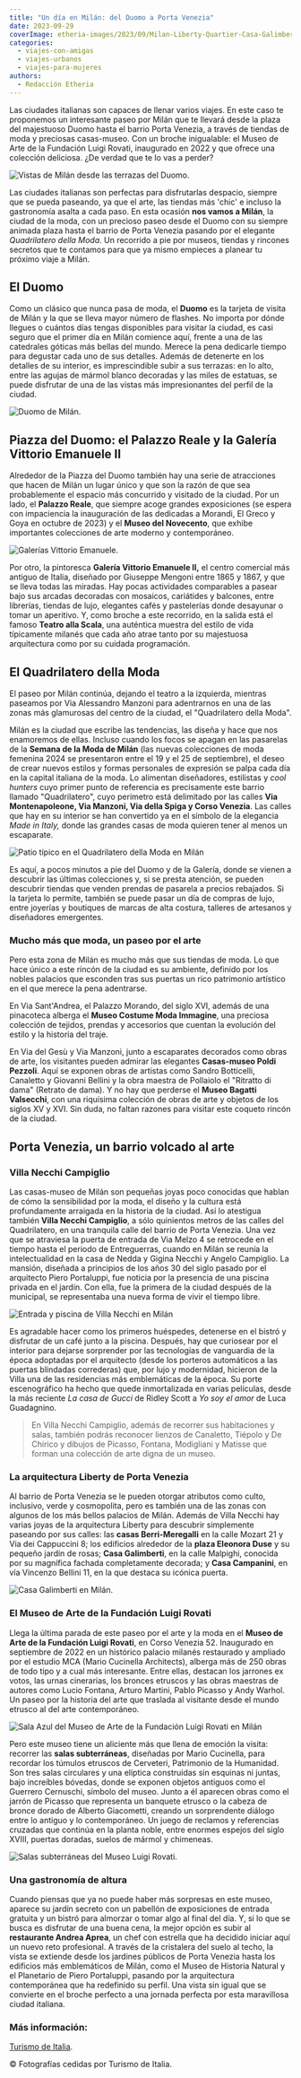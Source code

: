 ```yaml
---
title: "Un día en Milán: del Duomo a Porta Venezia"
date: 2023-09-29
coverImage: etheria-images/2023/09/Milan-Liberty-Quartier-Casa-Galimbert.jpg
categories: 
  - viajes-con-amigas
  - viajes-urbanos
  - viajes-para-mujeres
authors: 
  - Redacción Etheria
---
```


Las ciudades italianas son capaces de llenar varios viajes. En este caso te proponemos 
un interesante paseo por Milán que te llevará desde la plaza del majestuoso Duomo hasta 
el barrio Porta Venezia, a través de tiendas de moda y preciosas casas-museo. Con un 
broche inigualable: el Museo de Arte de la Fundación Luigi Rovati, inaugurado en 2022 y 
que ofrece una colección deliciosa. ¿De verdad que te lo vas a perder? 

![Vistas de Milán desde las terrazas del Duomo.](etheria-images/2023/09/Milan-Duomo-vistas-terraza.jpg "Vistas de Milán desde las terrazas del Duomo. © Marcello Pirovano")

Las ciudades italianas son perfectas para disfrutarlas despacio, siempre que se pueda 
paseando, ya que el arte, las tiendas más 'chic' e incluso la gastronomía asalta a cada 
paso. En esta ocasión **nos vamos a Milán**, la ciudad de la moda, con un precioso paseo 
desde el Duomo con su siempre animada plaza hasta el barrio de Porta Venezia pasando por 
el elegante _Quadrilatero della Moda_. Un recorrido a pie por museos, tiendas y rincones 
secretos que te contamos para que ya mismo empieces a planear tu próximo viaje a Milán. 

## El Duomo

Como un clásico que nunca pasa de moda, el **Duomo** es la tarjeta de visita de Milán y 
la que se lleva mayor número de flashes. No importa por dónde llegues o cuántos días 
tengas disponibles para visitar la ciudad, es casi seguro que el primer día en Milán 
comience aquí, frente a una de las catedrales góticas más bellas del mundo. Merece la 
pena dedicarle tiempo para degustar cada uno de sus detalles. Además de detenerte en los 
detalles de su interior, es imprescindible subir a sus terrazas: en lo alto, entre las 
agujas de mármol blanco decoradas y las miles de estatuas, se puede disfrutar de una de 
las vistas más impresionantes del perfil de la ciudad. 

![Duomo de Milán.](etheria-images/2023/09/Milan-duomo.jpg "Duomo de Milán. © Enrico Freschi.")

## Piazza del Duomo: el Palazzo Reale y la Galería Vittorio Emanuele II

Alrededor de la Piazza del Duomo también hay una serie de atracciones que hacen de Milán 
un lugar único y que son la razón de que sea probablemente el espacio más concurrido y 
visitado de la ciudad. Por un lado, el **Palazzo Reale**, que siempre acoge grandes 
exposiciones (se espera con impaciencia la inauguración de las dedicadas a Morandi, El 
Greco y Goya en octubre de 2023) y el **Museo del Novecento**, que exhibe importantes 
colecciones de arte moderno y contemporáneo. 

![Galerías Vittorio Emanuele.](etheria-images/2023/09/Milan-Galleria-Vittorio-Emanuele.jpg "Galerías Vittorio Emanuele. © Paolo Marchesi/dearmilano.it")

Por otro, la pintoresca **Galería Vittorio Emanuele II,** el centro comercial más 
antiguo de Italia, diseñado por Giuseppe Mengoni entre 1865 y 1867, y que se lleva todas 
las miradas. Hay pocas actividades comparables a pasear bajo sus arcadas decoradas con 
mosaicos, cariátides y balcones, entre librerías, tiendas de lujo, elegantes cafés y 
pastelerías donde desayunar o tomar un aperitivo. Y, como broche a este recorrido, en la 
salida está el famoso **Teatro alla Scala**, una auténtica muestra del estilo de vida 
típicamente milanés que cada año atrae tanto por su majestuosa arquitectura como por su 
cuidada programación. 

## El Quadrilatero della Moda

El paseo por Milán continúa, dejando el teatro a la izquierda, mientras paseamos por Via 
Alessandro Manzoni para adentrarnos en una de las zonas más glamurosas del centro de la 
ciudad, el "Quadrilatero della Moda". 

Milán es la ciudad que escribe las tendencias, las diseña y hace que nos enamoremos de 
ellas. Incluso cuando los focos se apagan en las pasarelas de la **Semana de la Moda de 
Milán** (las nuevas colecciones de moda femenina 2024 se presentaron entre el 19 y el 25 
de septiembre), el deseo de crear nuevos estilos y formas personales de expresión se 
palpa cada día en la capital italiana de la moda. Lo alimentan diseñadores, estilistas y 
_cool hunters_ cuyo primer punto de referencia es precisamente este barrio llamado 
"Quadrilatero", cuyo perímetro está delimitado por las calles **Via Montenapoleone, Via 
Manzoni, Via della Spiga y Corso Venezia**. Las calles que hay en su interior se han 
convertido ya en el símbolo de la elegancia _Made in Italy,_ donde las grandes casas de 
moda quieren tener al menos un escaparate. 

![Patio típico en el Quadrilatero della Moda en Milán](etheria-images/2023/09/milan-Patio-Quadrilatero-della-Moda.jpg "Patio típico en el Quadrilatero della Moda. © @20regionsin2years.")

Es aquí, a pocos minutos a pie del Duomo y de la Galería, donde se vienen a descubrir 
las últimas colecciones y, si se presta atención, se pueden descubrir tiendas que venden 
prendas de pasarela a precios rebajados. Si la tarjeta lo permite, también se puede 
pasar un día de compras de lujo, entre joyerías y boutiques de marcas de alta costura, 
talleres de artesanos y diseñadores emergentes. 

### Mucho más que moda, un paseo por el arte

Pero esta zona de Milán es mucho más que sus tiendas de moda. Lo que hace único a este 
rincón de la ciudad es su ambiente, definido por los nobles palacios que esconden tras 
sus puertas un rico patrimonio artístico en el que merece la pena adentrarse. 

En Via Sant'Andrea, el Palazzo Morando, del siglo XVI, además de una pinacoteca alberga 
el **Museo Costume Moda Immagine**, una preciosa colección de tejidos, prendas y 
accesorios que cuentan la evolución del estilo y la historia del traje. 

En Via del Gesù y Via Manzoni, junto a escaparates decorados como obras de arte, los 
visitantes pueden admirar las elegantes **Casas-museo Poldi Pezzoli**. Aquí se exponen 
obras de artistas como Sandro Botticelli, Canaletto y Giovanni Bellini y la obra maestra 
de Pollaiolo el "Ritratto di dama" (Retrato de dama). Y no hay que perderse el **Museo 
Bagatti Valsecchi**, con una riquísima colección de obras de arte y objetos de los 
siglos XV y XVI. Sin duda, no faltan razones para visitar este coqueto rincón de la 
ciudad. 

## Porta Venezia, un barrio volcado al arte

### Villa Necchi Campiglio

Las casas-museo de Milán son pequeñas joyas poco conocidas que hablan de cómo la 
sensibilidad por la moda, el diseño y la cultura está profundamente arraigada en la 
historia de la ciudad. Así lo atestigua también **Villa Necchi Campiglio**, a sólo 
quinientos metros de las calles del Quadrilatero, en una tranquila calle del barrio de 
Porta Venezia. Una vez que se atraviesa la puerta de entrada de Via Melzo 4 se retrocede 
en el tiempo hasta el periodo de Entreguerras, cuando en Milán se reunía la 
intelectualidad en la casa de Nedda y Gigina Necchi y Angelo Campiglio. La mansión, 
diseñada a principios de los años 30 del siglo pasado por el arquitecto Piero 
Portaluppi, fue noticia por la presencia de una piscina privada en el jardín. Con ella, 
fue la primera de la ciudad después de la municipal, se representaba una nueva forma de 
vivir el tiempo libre. 

![Entrada y piscina de Villa Necchi en Milán](etheria-images/2023/09/Milan-Villa-Necchi-exterior.jpg "Entrada y piscina de Villa Necchi Campiglio. © Lorenzo Pesce/FAI.")

Es agradable hacer como los primeros huéspedes, detenerse en el bistró y disfrutar de un 
café junto a la piscina. Después, hay que curiosear por el interior para dejarse 
sorprender por las tecnologías de vanguardia de la época adoptadas por el arquitecto 
(desde los porteros automáticos a las puertas blindadas correderas) que, por lujo y 
modernidad, hicieron de la Villa una de las residencias más emblemáticas de la época. Su 
porte escenográfico ha hecho que quede inmortalizada en varias películas, desde la más 
reciente _La casa de Gucci_ de Ridley Scott a _Yo soy el amor_ de Luca Guadagnino. 

> En Villa Necchi Campiglio, además de recorrer sus habitaciones y salas, también podrás 
> reconocer lienzos de Canaletto, Tiépolo y De Chirico y dibujos de Picasso, Fontana, 
> Modigliani y Matisse que forman una colección de arte digna de un museo. 

### La arquitectura Liberty de Porta Venezia

Al barrio de Porta Venezia se le pueden otorgar atributos como culto, inclusivo, verde y 
cosmopolita, pero es también una de las zonas con algunos de los más bellos palacios de 
Milán. Además de Villa Necchi hay varias joyas de la arquitectura Liberty para descubrir 
simplemente paseando por sus calles: las **casas Berri-Meregalli** en la calle Mozart 21 
y Via dei Cappuccini 8; los edificios alrededor de la **plaza Eleonora Duse** y su 
pequeño jardín de rosas; **Casa Galimberti**, en la calle Malpighi, conocida por su 
magnífica fachada completamente decorada; y **Casa Campanini**, en vía Vincenzo Bellini 
11, en la que destaca su icónica puerta. 

![Casa Galimberti en Milán.](etheria-images/2023/09/Milan-Liberty-Quartier-Casa-Galimbert.jpg "Casa Galimberti es una de las muestras de la arquitectura Liberty en Milán. © YesMilano.")

### El Museo de Arte de la Fundación Luigi Rovati

Llega la última parada de este paseo por el arte y la moda en el **Museo de Arte de la 
Fundación Luigi Rovati**, en Corso Venezia 52. Inaugurado en septiembre de 2022 en un 
histórico palacio milanés restaurado y ampliado por el estudio MCA (Mario Cucinella 
Architects), alberga más de 250 obras de todo tipo y a cual más interesante. Entre 
ellas, destacan los jarrones ex votos, las urnas cinerarias, los bronces etruscos y las 
obras maestras de autores como Lucio Fontana, Arturo Martini, Pablo Picasso y Andy 
Warhol. Un paseo por la historia del arte que traslada al visitante desde el mundo 
etrusco al del arte contemporáneo. 

![Sala Azul del Museo de Arte de la Fundación Luigi Rovati en Milán](etheria-images/2023/09/milan-Museo-Fondazione-Luigi-Rovati-sala-azul.jpg "Sala Azul del Museo de Arte de la Fundación Luigi Rovati. © Giovanni de Sandre per Fondazione Luigi Rovati.")

Pero este museo tiene un aliciente más que llena de emoción la visita: recorrer las 
**salas subterráneas**, diseñadas por Mario Cucinella, para recordar los túmulos 
etruscos de Cerveteri, Patrimonio de la Humanidad. Son tres salas circulares y una 
elíptica construidas sin esquinas ni juntas, bajo increíbles bóvedas, donde se exponen 
objetos antiguos como el Guerrero Cernuschi, símbolo del museo. Junto a él aparecen 
obras como el jarrón de Picasso que representa un banquete etrusco o la cabeza de bronce 
dorado de Alberto Giacometti, creando un sorprendente diálogo entre lo antiguo y lo 
contemporáneo. Un juego de reclamos y referencias cruzadas que continúa en la planta 
noble, entre enormes espejos del siglo XVIII, puertas doradas, suelos de mármol y 
chimeneas. 

![Salas subterráneas del Museo Luigi Rovati.](etheria-images/2023/09/Milan-Museo-Arte-Fondazione-Luigi-Rovati.jpg "Salas subterráneas del Museo de la Fundación Luigi Rovati. © Giovanni de Sandre per Fondazione Luigi Rovati.")

### Una gastronomía de altura

Cuando piensas que ya no puede haber más sorpresas en este museo, aparece su jardín 
secreto con un pabellón de exposiciones de entrada gratuita y un bistró para almorzar o 
tomar algo al final del día. Y, si lo que se busca es disfrutar de una buena cena, la 
mejor opción es subir al **restaurante Andrea Aprea**, un chef con estrella que ha 
decidido iniciar aquí un nuevo reto profesional. A través de la cristalera del suelo al 
techo, la vista se extiende desde los jardines públicos de Porta Venezia hasta los 
edificios más emblemáticos de Milán, como el Museo de Historia Natural y el Planetario 
de Piero Portaluppi, pasando por la arquitectura contemporánea que ha redefinido su 
perfil. Una vista sin igual que se convierte en el broche perfecto a una jornada 
perfecta por esta maravillosa ciudad italiana. 

### Más información:

[Turismo de 
Italia](https://www.italia.it/es?utm_source=Etheria%20Magazine%20-%20Vague%20II&utm_medium=Branded%20content%20Digital&utm_campaign=Città%20d’arte&utm_content=es23&utm_term=lo). 

© Fotografías cedidas por Turismo de Italia.
